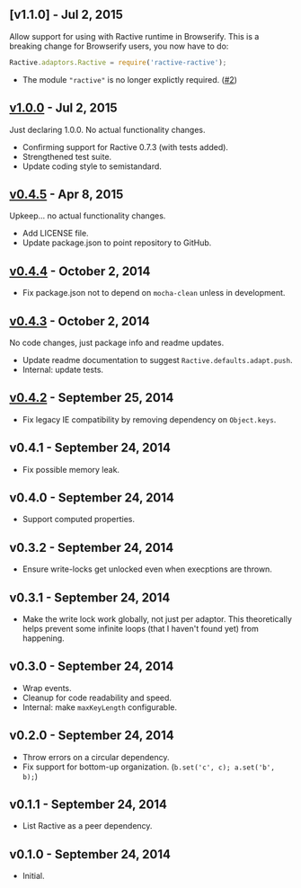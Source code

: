 ## [v1.1.0] - Jul  2, 2015

Allow support for using with Ractive runtime in Browserify. This is a breaking change for Browserify users, you now have to do:

```js
Ractive.adaptors.Ractive = require('ractive-ractive');
```

* The module `"ractive"` is no longer explictly required. ([#2])

[#2]: https://github.com/rstacruz/ractive-ractive/issues/2

## [v1.0.0] - Jul  2, 2015

Just declaring 1.0.0. No actual functionality changes.

* Confirming support for Ractive 0.7.3 (with tests added).
* Strengthened test suite.
* Update coding style to semistandard.

## [v0.4.5] - Apr 8, 2015

Upkeep... no actual functionality changes.

* Add LICENSE file.
* Update package.json to point repository to GitHub.

## [v0.4.4] - October  2, 2014

* Fix package.json not to depend on `mocha-clean` unless in development.

## [v0.4.3] - October  2, 2014

No code changes, just package info and readme updates.

* Update readme documentation to suggest `Ractive.defaults.adapt.push`.
* Internal: update tests.

## [v0.4.2] - September 25, 2014

* Fix legacy IE compatibility by removing dependency on `Object.keys`.

## v0.4.1 - September 24, 2014

* Fix possible memory leak.

## v0.4.0 - September 24, 2014

* Support computed properties.

## v0.3.2 - September 24, 2014

* Ensure write-locks get unlocked even when execptions are thrown.

## v0.3.1 - September 24, 2014

* Make the write lock work globally, not just per adaptor. This theoretically 
  helps prevent some infinite loops (that I haven't found yet) from happening.

## v0.3.0 - September 24, 2014

* Wrap events.
* Cleanup for code readability and speed.
* Internal: make `maxKeyLength` configurable.

## v0.2.0 - September 24, 2014

* Throw errors on a circular dependency.
* Fix support for bottom-up organization. (`b.set('c', c); a.set('b', b);`)

## v0.1.1 - September 24, 2014

* List Ractive as a peer dependency.

## v0.1.0 - September 24, 2014

* Initial.

[v1.0.1]: https://github.com/rstacruz/ractive-ractive/compare/v1.0.0...v1.0.1
[v1.0.0]: https://github.com/rstacruz/ractive-ractive/compare/v0.4.5...v1.0.0
[v0.4.5]: https://github.com/rstacruz/ractive-ractive/compare/v0.4.4...v0.4.5
[v0.4.4]: https://github.com/rstacruz/ractive-ractive/compare/v0.4.3...v0.4.4
[v0.4.3]: https://github.com/rstacruz/ractive-ractive/compare/v0.4.2...v0.4.3
[v0.4.2]: https://github.com/rstacruz/ractive-ractive/compare/v0.4.1...v0.4.2
